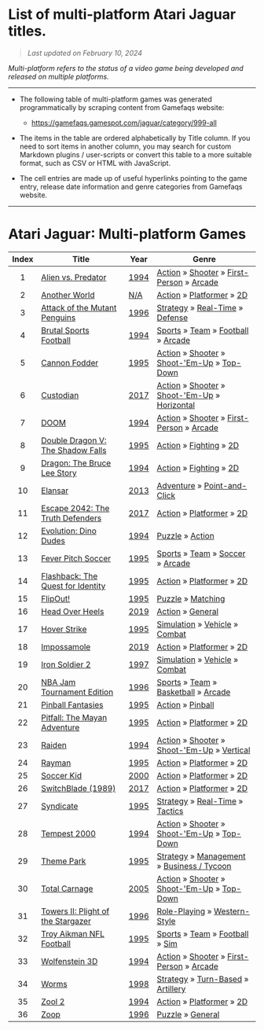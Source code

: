 ﻿# List of multi-platform Atari Jaguar titles.

> *Last updated on February 10, 2024*

_Multi-platform refers to the status of a video game being developed and released on multiple platforms._

-----------------------------

 - The following table of multi-platform games was generated programmatically by scraping content from Gamefaqs website: 

    - https://gamefaqs.gamespot.com/jaguar/category/999-all
      
 - The items in the table are ordered alphabetically by Title column. If you need to sort items in another column, you may search for custom Markdown plugins / user-scripts or convert this table to a more suitable format, such as CSV or HTML with JavaScript.

 - The cell entries are made up of useful hyperlinks pointing to the game entry, release date information and genre categories from Gamefaqs website.

-----------------------------
# Atari Jaguar∶ Multi-platform Games
|Index|Title|Year|Genre|
|:--:|--|--|--|
|1|<a href="https://gamefaqs.gamespot.com/jaguar/586871-alien-vs-predator" target="_blank" rel="noopener noreferrer">Alien vs. Predator</a>|<a href="https://gamefaqs.gamespot.com/jaguar/586871-alien-vs-predator/data" target="_blank" rel="noopener noreferrer">1994</a>|<a href="https://gamefaqs.gamespot.com/jaguar/category/54-action" target="_blank" rel="noopener noreferrer">Action</a> &raquo; <a href="https://gamefaqs.gamespot.com/jaguar/category/55-action-shooter" target="_blank" rel="noopener noreferrer">Shooter</a> &raquo; <a href="https://gamefaqs.gamespot.com/jaguar/category/79-action-shooter-first-person" target="_blank" rel="noopener noreferrer">First-Person</a> &raquo; <a href="https://gamefaqs.gamespot.com/jaguar/category/152-action-shooter-first-person-arcade" target="_blank" rel="noopener noreferrer">Arcade</a>|
|2|<a href="https://gamefaqs.gamespot.com/jaguar/763272-another-world" target="_blank" rel="noopener noreferrer">Another World</a>|<a href="https://gamefaqs.gamespot.com/jaguar/763272-another-world/data" target="_blank" rel="noopener noreferrer">N/A</a>|<a href="https://gamefaqs.gamespot.com/jaguar/category/54-action" target="_blank" rel="noopener noreferrer">Action</a> &raquo; <a href="https://gamefaqs.gamespot.com/jaguar/category/56-action-platformer" target="_blank" rel="noopener noreferrer">Platformer</a> &raquo; <a href="https://gamefaqs.gamespot.com/jaguar/category/84-action-platformer-2d" target="_blank" rel="noopener noreferrer">2D</a>|
|3|<a href="https://gamefaqs.gamespot.com/jaguar/586873-attack-of-the-mutant-penguins" target="_blank" rel="noopener noreferrer">Attack of the Mutant Penguins</a>|<a href="https://gamefaqs.gamespot.com/jaguar/586873-attack-of-the-mutant-penguins/data" target="_blank" rel="noopener noreferrer">1996</a>|<a href="https://gamefaqs.gamespot.com/jaguar/category/45-strategy" target="_blank" rel="noopener noreferrer">Strategy</a> &raquo; <a href="https://gamefaqs.gamespot.com/jaguar/category/58-strategy-real-time" target="_blank" rel="noopener noreferrer">Real-Time</a> &raquo; <a href="https://gamefaqs.gamespot.com/jaguar/category/303-strategy-real-time-defense" target="_blank" rel="noopener noreferrer">Defense</a>|
|4|<a href="https://gamefaqs.gamespot.com/jaguar/586876-brutal-sports-football" target="_blank" rel="noopener noreferrer">Brutal Sports Football</a>|<a href="https://gamefaqs.gamespot.com/jaguar/586876-brutal-sports-football/data" target="_blank" rel="noopener noreferrer">1994</a>|<a href="https://gamefaqs.gamespot.com/jaguar/category/43-sports" target="_blank" rel="noopener noreferrer">Sports</a> &raquo; <a href="https://gamefaqs.gamespot.com/jaguar/category/91-sports-team" target="_blank" rel="noopener noreferrer">Team</a> &raquo; <a href="https://gamefaqs.gamespot.com/jaguar/category/97-sports-team-football" target="_blank" rel="noopener noreferrer">Football</a> &raquo; <a href="https://gamefaqs.gamespot.com/jaguar/category/204-sports-team-football-arcade" target="_blank" rel="noopener noreferrer">Arcade</a>|
|5|<a href="https://gamefaqs.gamespot.com/jaguar/586878-cannon-fodder" target="_blank" rel="noopener noreferrer">Cannon Fodder</a>|<a href="https://gamefaqs.gamespot.com/jaguar/586878-cannon-fodder/data" target="_blank" rel="noopener noreferrer">1995</a>|<a href="https://gamefaqs.gamespot.com/jaguar/category/54-action" target="_blank" rel="noopener noreferrer">Action</a> &raquo; <a href="https://gamefaqs.gamespot.com/jaguar/category/55-action-shooter" target="_blank" rel="noopener noreferrer">Shooter</a> &raquo; <a href="https://gamefaqs.gamespot.com/jaguar/category/313-action-shooter-shoot-em-up" target="_blank" rel="noopener noreferrer">Shoot-&#039;Em-Up</a> &raquo; <a href="https://gamefaqs.gamespot.com/jaguar/category/272-action-shooter-shoot-em-up-top-down" target="_blank" rel="noopener noreferrer">Top-Down</a>|
|6|<a href="https://gamefaqs.gamespot.com/jaguar/269981-custodian" target="_blank" rel="noopener noreferrer">Custodian</a>|<a href="https://gamefaqs.gamespot.com/jaguar/269981-custodian/data" target="_blank" rel="noopener noreferrer">2017</a>|<a href="https://gamefaqs.gamespot.com/jaguar/category/54-action" target="_blank" rel="noopener noreferrer">Action</a> &raquo; <a href="https://gamefaqs.gamespot.com/jaguar/category/55-action-shooter" target="_blank" rel="noopener noreferrer">Shooter</a> &raquo; <a href="https://gamefaqs.gamespot.com/jaguar/category/313-action-shooter-shoot-em-up" target="_blank" rel="noopener noreferrer">Shoot-&#039;Em-Up</a> &raquo; <a href="https://gamefaqs.gamespot.com/jaguar/category/185-action-shooter-shoot-em-up-horizontal" target="_blank" rel="noopener noreferrer">Horizontal</a>|
|7|<a href="https://gamefaqs.gamespot.com/jaguar/563365-doom" target="_blank" rel="noopener noreferrer">DOOM</a>|<a href="https://gamefaqs.gamespot.com/jaguar/563365-doom/data" target="_blank" rel="noopener noreferrer">1994</a>|<a href="https://gamefaqs.gamespot.com/jaguar/category/54-action" target="_blank" rel="noopener noreferrer">Action</a> &raquo; <a href="https://gamefaqs.gamespot.com/jaguar/category/55-action-shooter" target="_blank" rel="noopener noreferrer">Shooter</a> &raquo; <a href="https://gamefaqs.gamespot.com/jaguar/category/79-action-shooter-first-person" target="_blank" rel="noopener noreferrer">First-Person</a> &raquo; <a href="https://gamefaqs.gamespot.com/jaguar/category/152-action-shooter-first-person-arcade" target="_blank" rel="noopener noreferrer">Arcade</a>|
|8|<a href="https://gamefaqs.gamespot.com/jaguar/586883-double-dragon-v-the-shadow-falls" target="_blank" rel="noopener noreferrer">Double Dragon V: The Shadow Falls</a>|<a href="https://gamefaqs.gamespot.com/jaguar/586883-double-dragon-v-the-shadow-falls/data" target="_blank" rel="noopener noreferrer">1995</a>|<a href="https://gamefaqs.gamespot.com/jaguar/category/54-action" target="_blank" rel="noopener noreferrer">Action</a> &raquo; <a href="https://gamefaqs.gamespot.com/jaguar/category/57-action-fighting" target="_blank" rel="noopener noreferrer">Fighting</a> &raquo; <a href="https://gamefaqs.gamespot.com/jaguar/category/86-action-fighting-2d" target="_blank" rel="noopener noreferrer">2D</a>|
|9|<a href="https://gamefaqs.gamespot.com/jaguar/586884-dragon-the-bruce-lee-story" target="_blank" rel="noopener noreferrer">Dragon: The Bruce Lee Story</a>|<a href="https://gamefaqs.gamespot.com/jaguar/586884-dragon-the-bruce-lee-story/data" target="_blank" rel="noopener noreferrer">1994</a>|<a href="https://gamefaqs.gamespot.com/jaguar/category/54-action" target="_blank" rel="noopener noreferrer">Action</a> &raquo; <a href="https://gamefaqs.gamespot.com/jaguar/category/57-action-fighting" target="_blank" rel="noopener noreferrer">Fighting</a> &raquo; <a href="https://gamefaqs.gamespot.com/jaguar/category/86-action-fighting-2d" target="_blank" rel="noopener noreferrer">2D</a>|
|10|<a href="https://gamefaqs.gamespot.com/jaguar/727733-elansar" target="_blank" rel="noopener noreferrer">Elansar</a>|<a href="https://gamefaqs.gamespot.com/jaguar/727733-elansar/data" target="_blank" rel="noopener noreferrer">2013</a>|<a href="https://gamefaqs.gamespot.com/jaguar/category/50-adventure" target="_blank" rel="noopener noreferrer">Adventure</a> &raquo; <a href="https://gamefaqs.gamespot.com/jaguar/category/295-adventure-point-and-click" target="_blank" rel="noopener noreferrer">Point-and-Click</a>|
|11|<a href="https://gamefaqs.gamespot.com/jaguar/317147-escape-2042-the-truth-defenders" target="_blank" rel="noopener noreferrer">Escape 2042: The Truth Defenders</a>|<a href="https://gamefaqs.gamespot.com/jaguar/317147-escape-2042-the-truth-defenders/data" target="_blank" rel="noopener noreferrer">2017</a>|<a href="https://gamefaqs.gamespot.com/jaguar/category/54-action" target="_blank" rel="noopener noreferrer">Action</a> &raquo; <a href="https://gamefaqs.gamespot.com/jaguar/category/56-action-platformer" target="_blank" rel="noopener noreferrer">Platformer</a> &raquo; <a href="https://gamefaqs.gamespot.com/jaguar/category/84-action-platformer-2d" target="_blank" rel="noopener noreferrer">2D</a>|
|12|<a href="https://gamefaqs.gamespot.com/jaguar/586886-evolution-dino-dudes" target="_blank" rel="noopener noreferrer">Evolution: Dino Dudes</a>|<a href="https://gamefaqs.gamespot.com/jaguar/586886-evolution-dino-dudes/data" target="_blank" rel="noopener noreferrer">1994</a>|<a href="https://gamefaqs.gamespot.com/jaguar/category/173-puzzle" target="_blank" rel="noopener noreferrer">Puzzle</a> &raquo; <a href="https://gamefaqs.gamespot.com/jaguar/category/282-puzzle-action" target="_blank" rel="noopener noreferrer">Action</a>|
|13|<a href="https://gamefaqs.gamespot.com/jaguar/586887-fever-pitch-soccer" target="_blank" rel="noopener noreferrer">Fever Pitch Soccer</a>|<a href="https://gamefaqs.gamespot.com/jaguar/586887-fever-pitch-soccer/data" target="_blank" rel="noopener noreferrer">1995</a>|<a href="https://gamefaqs.gamespot.com/jaguar/category/43-sports" target="_blank" rel="noopener noreferrer">Sports</a> &raquo; <a href="https://gamefaqs.gamespot.com/jaguar/category/91-sports-team" target="_blank" rel="noopener noreferrer">Team</a> &raquo; <a href="https://gamefaqs.gamespot.com/jaguar/category/100-sports-team-soccer" target="_blank" rel="noopener noreferrer">Soccer</a> &raquo; <a href="https://gamefaqs.gamespot.com/jaguar/category/210-sports-team-soccer-arcade" target="_blank" rel="noopener noreferrer">Arcade</a>|
|14|<a href="https://gamefaqs.gamespot.com/jaguar/586889-flashback-the-quest-for-identity" target="_blank" rel="noopener noreferrer">Flashback: The Quest for Identity</a>|<a href="https://gamefaqs.gamespot.com/jaguar/586889-flashback-the-quest-for-identity/data" target="_blank" rel="noopener noreferrer">1995</a>|<a href="https://gamefaqs.gamespot.com/jaguar/category/54-action" target="_blank" rel="noopener noreferrer">Action</a> &raquo; <a href="https://gamefaqs.gamespot.com/jaguar/category/56-action-platformer" target="_blank" rel="noopener noreferrer">Platformer</a> &raquo; <a href="https://gamefaqs.gamespot.com/jaguar/category/84-action-platformer-2d" target="_blank" rel="noopener noreferrer">2D</a>|
|15|<a href="https://gamefaqs.gamespot.com/jaguar/586890-flipout" target="_blank" rel="noopener noreferrer">FlipOut!</a>|<a href="https://gamefaqs.gamespot.com/jaguar/586890-flipout/data" target="_blank" rel="noopener noreferrer">1995</a>|<a href="https://gamefaqs.gamespot.com/jaguar/category/173-puzzle" target="_blank" rel="noopener noreferrer">Puzzle</a> &raquo; <a href="https://gamefaqs.gamespot.com/jaguar/category/283-puzzle-matching" target="_blank" rel="noopener noreferrer">Matching</a>|
|16|<a href="https://gamefaqs.gamespot.com/jaguar/269982-head-over-heels" target="_blank" rel="noopener noreferrer">Head Over Heels</a>|<a href="https://gamefaqs.gamespot.com/jaguar/269982-head-over-heels/data" target="_blank" rel="noopener noreferrer">2019</a>|<a href="https://gamefaqs.gamespot.com/jaguar/category/54-action" target="_blank" rel="noopener noreferrer">Action</a> &raquo; <a href="https://gamefaqs.gamespot.com/jaguar/category/250-action-general" target="_blank" rel="noopener noreferrer">General</a>|
|17|<a href="https://gamefaqs.gamespot.com/jaguar/586891-hover-strike" target="_blank" rel="noopener noreferrer">Hover Strike</a>|<a href="https://gamefaqs.gamespot.com/jaguar/586891-hover-strike/data" target="_blank" rel="noopener noreferrer">1995</a>|<a href="https://gamefaqs.gamespot.com/jaguar/category/46-simulation" target="_blank" rel="noopener noreferrer">Simulation</a> &raquo; <a href="https://gamefaqs.gamespot.com/jaguar/category/316-simulation-vehicle" target="_blank" rel="noopener noreferrer">Vehicle</a> &raquo; <a href="https://gamefaqs.gamespot.com/jaguar/category/124-simulation-vehicle-combat" target="_blank" rel="noopener noreferrer">Combat</a>|
|18|<a href="https://gamefaqs.gamespot.com/jaguar/269983-impossamole" target="_blank" rel="noopener noreferrer">Impossamole</a>|<a href="https://gamefaqs.gamespot.com/jaguar/269983-impossamole/data" target="_blank" rel="noopener noreferrer">2019</a>|<a href="https://gamefaqs.gamespot.com/jaguar/category/54-action" target="_blank" rel="noopener noreferrer">Action</a> &raquo; <a href="https://gamefaqs.gamespot.com/jaguar/category/56-action-platformer" target="_blank" rel="noopener noreferrer">Platformer</a> &raquo; <a href="https://gamefaqs.gamespot.com/jaguar/category/84-action-platformer-2d" target="_blank" rel="noopener noreferrer">2D</a>|
|19|<a href="https://gamefaqs.gamespot.com/jaguar/917839-iron-soldier-2" target="_blank" rel="noopener noreferrer">Iron Soldier 2</a>|<a href="https://gamefaqs.gamespot.com/jaguar/917839-iron-soldier-2/data" target="_blank" rel="noopener noreferrer">1997</a>|<a href="https://gamefaqs.gamespot.com/jaguar/category/46-simulation" target="_blank" rel="noopener noreferrer">Simulation</a> &raquo; <a href="https://gamefaqs.gamespot.com/jaguar/category/316-simulation-vehicle" target="_blank" rel="noopener noreferrer">Vehicle</a> &raquo; <a href="https://gamefaqs.gamespot.com/jaguar/category/124-simulation-vehicle-combat" target="_blank" rel="noopener noreferrer">Combat</a>|
|20|<a href="https://gamefaqs.gamespot.com/jaguar/586898-nba-jam-tournament-edition" target="_blank" rel="noopener noreferrer">NBA Jam Tournament Edition</a>|<a href="https://gamefaqs.gamespot.com/jaguar/586898-nba-jam-tournament-edition/data" target="_blank" rel="noopener noreferrer">1996</a>|<a href="https://gamefaqs.gamespot.com/jaguar/category/43-sports" target="_blank" rel="noopener noreferrer">Sports</a> &raquo; <a href="https://gamefaqs.gamespot.com/jaguar/category/91-sports-team" target="_blank" rel="noopener noreferrer">Team</a> &raquo; <a href="https://gamefaqs.gamespot.com/jaguar/category/95-sports-team-basketball" target="_blank" rel="noopener noreferrer">Basketball</a> &raquo; <a href="https://gamefaqs.gamespot.com/jaguar/category/202-sports-team-basketball-arcade" target="_blank" rel="noopener noreferrer">Arcade</a>|
|21|<a href="https://gamefaqs.gamespot.com/jaguar/586899-pinball-fantasies" target="_blank" rel="noopener noreferrer">Pinball Fantasies</a>|<a href="https://gamefaqs.gamespot.com/jaguar/586899-pinball-fantasies/data" target="_blank" rel="noopener noreferrer">1995</a>|<a href="https://gamefaqs.gamespot.com/jaguar/category/54-action" target="_blank" rel="noopener noreferrer">Action</a> &raquo; <a href="https://gamefaqs.gamespot.com/jaguar/category/114-action-pinball" target="_blank" rel="noopener noreferrer">Pinball</a>|
|22|<a href="https://gamefaqs.gamespot.com/jaguar/586900-pitfall-the-mayan-adventure" target="_blank" rel="noopener noreferrer">Pitfall: The Mayan Adventure</a>|<a href="https://gamefaqs.gamespot.com/jaguar/586900-pitfall-the-mayan-adventure/data" target="_blank" rel="noopener noreferrer">1995</a>|<a href="https://gamefaqs.gamespot.com/jaguar/category/54-action" target="_blank" rel="noopener noreferrer">Action</a> &raquo; <a href="https://gamefaqs.gamespot.com/jaguar/category/56-action-platformer" target="_blank" rel="noopener noreferrer">Platformer</a> &raquo; <a href="https://gamefaqs.gamespot.com/jaguar/category/84-action-platformer-2d" target="_blank" rel="noopener noreferrer">2D</a>|
|23|<a href="https://gamefaqs.gamespot.com/jaguar/586902-raiden" target="_blank" rel="noopener noreferrer">Raiden</a>|<a href="https://gamefaqs.gamespot.com/jaguar/586902-raiden/data" target="_blank" rel="noopener noreferrer">1994</a>|<a href="https://gamefaqs.gamespot.com/jaguar/category/54-action" target="_blank" rel="noopener noreferrer">Action</a> &raquo; <a href="https://gamefaqs.gamespot.com/jaguar/category/55-action-shooter" target="_blank" rel="noopener noreferrer">Shooter</a> &raquo; <a href="https://gamefaqs.gamespot.com/jaguar/category/313-action-shooter-shoot-em-up" target="_blank" rel="noopener noreferrer">Shoot-&#039;Em-Up</a> &raquo; <a href="https://gamefaqs.gamespot.com/jaguar/category/83-action-shooter-shoot-em-up-vertical" target="_blank" rel="noopener noreferrer">Vertical</a>|
|24|<a href="https://gamefaqs.gamespot.com/jaguar/586903-rayman" target="_blank" rel="noopener noreferrer">Rayman</a>|<a href="https://gamefaqs.gamespot.com/jaguar/586903-rayman/data" target="_blank" rel="noopener noreferrer">1995</a>|<a href="https://gamefaqs.gamespot.com/jaguar/category/54-action" target="_blank" rel="noopener noreferrer">Action</a> &raquo; <a href="https://gamefaqs.gamespot.com/jaguar/category/56-action-platformer" target="_blank" rel="noopener noreferrer">Platformer</a> &raquo; <a href="https://gamefaqs.gamespot.com/jaguar/category/84-action-platformer-2d" target="_blank" rel="noopener noreferrer">2D</a>|
|25|<a href="https://gamefaqs.gamespot.com/jaguar/917840-soccer-kid" target="_blank" rel="noopener noreferrer">Soccer Kid</a>|<a href="https://gamefaqs.gamespot.com/jaguar/917840-soccer-kid/data" target="_blank" rel="noopener noreferrer">2000</a>|<a href="https://gamefaqs.gamespot.com/jaguar/category/54-action" target="_blank" rel="noopener noreferrer">Action</a> &raquo; <a href="https://gamefaqs.gamespot.com/jaguar/category/56-action-platformer" target="_blank" rel="noopener noreferrer">Platformer</a> &raquo; <a href="https://gamefaqs.gamespot.com/jaguar/category/84-action-platformer-2d" target="_blank" rel="noopener noreferrer">2D</a>|
|26|<a href="https://gamefaqs.gamespot.com/jaguar/269984-switchblade-1989" target="_blank" rel="noopener noreferrer">SwitchBlade (1989)</a>|<a href="https://gamefaqs.gamespot.com/jaguar/269984-switchblade-1989/data" target="_blank" rel="noopener noreferrer">2017</a>|<a href="https://gamefaqs.gamespot.com/jaguar/category/54-action" target="_blank" rel="noopener noreferrer">Action</a> &raquo; <a href="https://gamefaqs.gamespot.com/jaguar/category/56-action-platformer" target="_blank" rel="noopener noreferrer">Platformer</a> &raquo; <a href="https://gamefaqs.gamespot.com/jaguar/category/84-action-platformer-2d" target="_blank" rel="noopener noreferrer">2D</a>|
|27|<a href="https://gamefaqs.gamespot.com/jaguar/586907-syndicate" target="_blank" rel="noopener noreferrer">Syndicate</a>|<a href="https://gamefaqs.gamespot.com/jaguar/586907-syndicate/data" target="_blank" rel="noopener noreferrer">1995</a>|<a href="https://gamefaqs.gamespot.com/jaguar/category/45-strategy" target="_blank" rel="noopener noreferrer">Strategy</a> &raquo; <a href="https://gamefaqs.gamespot.com/jaguar/category/58-strategy-real-time" target="_blank" rel="noopener noreferrer">Real-Time</a> &raquo; <a href="https://gamefaqs.gamespot.com/jaguar/category/304-strategy-real-time-tactics" target="_blank" rel="noopener noreferrer">Tactics</a>|
|28|<a href="https://gamefaqs.gamespot.com/jaguar/586908-tempest-2000" target="_blank" rel="noopener noreferrer">Tempest 2000</a>|<a href="https://gamefaqs.gamespot.com/jaguar/586908-tempest-2000/data" target="_blank" rel="noopener noreferrer">1994</a>|<a href="https://gamefaqs.gamespot.com/jaguar/category/54-action" target="_blank" rel="noopener noreferrer">Action</a> &raquo; <a href="https://gamefaqs.gamespot.com/jaguar/category/55-action-shooter" target="_blank" rel="noopener noreferrer">Shooter</a> &raquo; <a href="https://gamefaqs.gamespot.com/jaguar/category/313-action-shooter-shoot-em-up" target="_blank" rel="noopener noreferrer">Shoot-&#039;Em-Up</a> &raquo; <a href="https://gamefaqs.gamespot.com/jaguar/category/272-action-shooter-shoot-em-up-top-down" target="_blank" rel="noopener noreferrer">Top-Down</a>|
|29|<a href="https://gamefaqs.gamespot.com/jaguar/586909-theme-park" target="_blank" rel="noopener noreferrer">Theme Park</a>|<a href="https://gamefaqs.gamespot.com/jaguar/586909-theme-park/data" target="_blank" rel="noopener noreferrer">1995</a>|<a href="https://gamefaqs.gamespot.com/jaguar/category/45-strategy" target="_blank" rel="noopener noreferrer">Strategy</a> &raquo; <a href="https://gamefaqs.gamespot.com/jaguar/category/60-strategy-management" target="_blank" rel="noopener noreferrer">Management</a> &raquo; <a href="https://gamefaqs.gamespot.com/jaguar/category/220-strategy-management-business-tycoon" target="_blank" rel="noopener noreferrer">Business / Tycoon</a>|
|30|<a href="https://gamefaqs.gamespot.com/jaguar/931103-total-carnage" target="_blank" rel="noopener noreferrer">Total Carnage</a>|<a href="https://gamefaqs.gamespot.com/jaguar/931103-total-carnage/data" target="_blank" rel="noopener noreferrer">2005</a>|<a href="https://gamefaqs.gamespot.com/jaguar/category/54-action" target="_blank" rel="noopener noreferrer">Action</a> &raquo; <a href="https://gamefaqs.gamespot.com/jaguar/category/55-action-shooter" target="_blank" rel="noopener noreferrer">Shooter</a> &raquo; <a href="https://gamefaqs.gamespot.com/jaguar/category/313-action-shooter-shoot-em-up" target="_blank" rel="noopener noreferrer">Shoot-&#039;Em-Up</a> &raquo; <a href="https://gamefaqs.gamespot.com/jaguar/category/272-action-shooter-shoot-em-up-top-down" target="_blank" rel="noopener noreferrer">Top-Down</a>|
|31|<a href="https://gamefaqs.gamespot.com/jaguar/586910-towers-ii-plight-of-the-stargazer" target="_blank" rel="noopener noreferrer">Towers II: Plight of the Stargazer</a>|<a href="https://gamefaqs.gamespot.com/jaguar/586910-towers-ii-plight-of-the-stargazer/data" target="_blank" rel="noopener noreferrer">1996</a>|<a href="https://gamefaqs.gamespot.com/jaguar/category/48-role-playing" target="_blank" rel="noopener noreferrer">Role-Playing</a> &raquo; <a href="https://gamefaqs.gamespot.com/jaguar/category/72-role-playing-western-style" target="_blank" rel="noopener noreferrer">Western-Style</a>|
|32|<a href="https://gamefaqs.gamespot.com/jaguar/586912-troy-aikman-nfl-football" target="_blank" rel="noopener noreferrer">Troy Aikman NFL Football</a>|<a href="https://gamefaqs.gamespot.com/jaguar/586912-troy-aikman-nfl-football/data" target="_blank" rel="noopener noreferrer">1995</a>|<a href="https://gamefaqs.gamespot.com/jaguar/category/43-sports" target="_blank" rel="noopener noreferrer">Sports</a> &raquo; <a href="https://gamefaqs.gamespot.com/jaguar/category/91-sports-team" target="_blank" rel="noopener noreferrer">Team</a> &raquo; <a href="https://gamefaqs.gamespot.com/jaguar/category/97-sports-team-football" target="_blank" rel="noopener noreferrer">Football</a> &raquo; <a href="https://gamefaqs.gamespot.com/jaguar/category/205-sports-team-football-sim" target="_blank" rel="noopener noreferrer">Sim</a>|
|33|<a href="https://gamefaqs.gamespot.com/jaguar/586916-wolfenstein-3d" target="_blank" rel="noopener noreferrer">Wolfenstein 3D</a>|<a href="https://gamefaqs.gamespot.com/jaguar/586916-wolfenstein-3d/data" target="_blank" rel="noopener noreferrer">1994</a>|<a href="https://gamefaqs.gamespot.com/jaguar/category/54-action" target="_blank" rel="noopener noreferrer">Action</a> &raquo; <a href="https://gamefaqs.gamespot.com/jaguar/category/55-action-shooter" target="_blank" rel="noopener noreferrer">Shooter</a> &raquo; <a href="https://gamefaqs.gamespot.com/jaguar/category/79-action-shooter-first-person" target="_blank" rel="noopener noreferrer">First-Person</a> &raquo; <a href="https://gamefaqs.gamespot.com/jaguar/category/152-action-shooter-first-person-arcade" target="_blank" rel="noopener noreferrer">Arcade</a>|
|34|<a href="https://gamefaqs.gamespot.com/jaguar/586917-worms" target="_blank" rel="noopener noreferrer">Worms</a>|<a href="https://gamefaqs.gamespot.com/jaguar/586917-worms/data" target="_blank" rel="noopener noreferrer">1998</a>|<a href="https://gamefaqs.gamespot.com/jaguar/category/45-strategy" target="_blank" rel="noopener noreferrer">Strategy</a> &raquo; <a href="https://gamefaqs.gamespot.com/jaguar/category/59-strategy-turn-based" target="_blank" rel="noopener noreferrer">Turn-Based</a> &raquo; <a href="https://gamefaqs.gamespot.com/jaguar/category/307-strategy-turn-based-artillery" target="_blank" rel="noopener noreferrer">Artillery</a>|
|35|<a href="https://gamefaqs.gamespot.com/jaguar/586919-zool-2" target="_blank" rel="noopener noreferrer">Zool 2</a>|<a href="https://gamefaqs.gamespot.com/jaguar/586919-zool-2/data" target="_blank" rel="noopener noreferrer">1994</a>|<a href="https://gamefaqs.gamespot.com/jaguar/category/54-action" target="_blank" rel="noopener noreferrer">Action</a> &raquo; <a href="https://gamefaqs.gamespot.com/jaguar/category/56-action-platformer" target="_blank" rel="noopener noreferrer">Platformer</a> &raquo; <a href="https://gamefaqs.gamespot.com/jaguar/category/84-action-platformer-2d" target="_blank" rel="noopener noreferrer">2D</a>|
|36|<a href="https://gamefaqs.gamespot.com/jaguar/586920-zoop" target="_blank" rel="noopener noreferrer">Zoop</a>|<a href="https://gamefaqs.gamespot.com/jaguar/586920-zoop/data" target="_blank" rel="noopener noreferrer">1996</a>|<a href="https://gamefaqs.gamespot.com/jaguar/category/173-puzzle" target="_blank" rel="noopener noreferrer">Puzzle</a> &raquo; <a href="https://gamefaqs.gamespot.com/jaguar/category/281-puzzle-general" target="_blank" rel="noopener noreferrer">General</a>|
